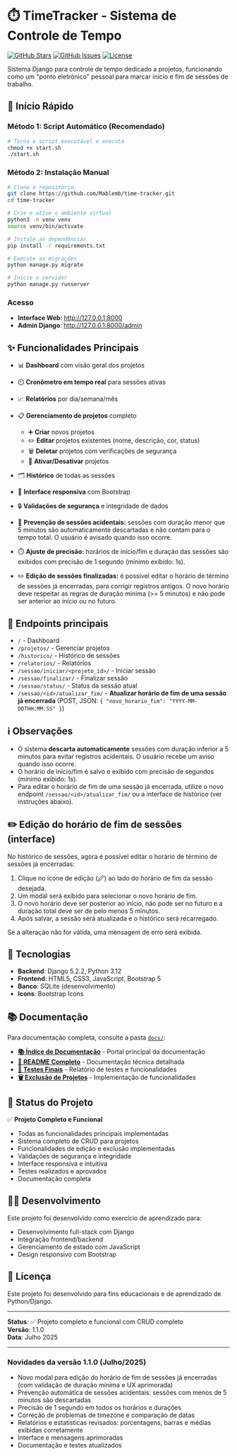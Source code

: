 # ⏱️ TimeTracker - Sistema de Controle de Tempo

[![GitHub Stars](https://img.shields.io/github/stars/Mablemb/time-tracker?style=social)](https://github.com/Mablemb/time-tracker)
[![GitHub Issues](https://img.shields.io/github/issues/Mablemb/time-tracker)](https://github.com/Mablemb/time-tracker/issues)
[![License](https://img.shields.io/github/license/Mablemb/time-tracker)](https://github.com/Mablemb/time-tracker/blob/main/LICENSE)

Sistema Django para controle de tempo dedicado a projetos, funcionando como um "ponto eletrônico" pessoal para marcar início e fim de sessões de trabalho.

## 🚀 Início Rápido

### Método 1: Script Automático (Recomendado)
```bash
# Torna o script executável e executa
chmod +x start.sh
./start.sh
```

### Método 2: Instalação Manual
```bash
# Clone o repositório
git clone https://github.com/Mablemb/time-tracker.git
cd time-tracker

# Crie e ative o ambiente virtual
python3 -m venv venv
source venv/bin/activate

# Instale as dependências
pip install -r requirements.txt

# Execute as migrações
python manage.py migrate

# Inicie o servidor
python manage.py runserver
```

### Acesso
- **Interface Web**: http://127.0.0.1:8000
- **Admin Django**: http://127.0.0.1:8000/admin

## ✨ Funcionalidades Principais

- 📊 **Dashboard** com visão geral dos projetos
- ⏲️ **Cronômetro em tempo real** para sessões ativas
- 📈 **Relatórios** por dia/semana/mês
- 📋 **Gerenciamento de projetos** completo
  - ➕ **Criar** novos projetos
  - ✏️ **Editar** projetos existentes (nome, descrição, cor, status)
  - 🗑️ **Deletar** projetos com verificações de segurança
  - 🔄 **Ativar/Desativar** projetos
- 🗂️ **Histórico** de todas as sessões
- 🎨 **Interface responsiva** com Bootstrap
- 🔒 **Validações de segurança** e integridade de dados

- 🚫 **Prevenção de sessões acidentais:** sessões com duração menor que 5 minutos são automaticamente descartadas e não contam para o tempo total. O usuário é avisado quando isso ocorre.
- ⏱️ **Ajuste de precisão:** horários de início/fim e duração das sessões são exibidos com precisão de 1 segundo (mínimo exibido: 1s).
- ✏️ **Edição de sessões finalizadas:** é possível editar o horário de término de sessões já encerradas, para corrigir registros antigos. O novo horário deve respeitar as regras de duração mínima (>= 5 minutos) e não pode ser anterior ao início ou no futuro.
## 🔗 Endpoints principais

- `/` - Dashboard
- `/projetos/` - Gerenciar projetos
- `/historico/` - Histórico de sessões
- `/relatorios/` - Relatórios
- `/sessao/iniciar/<projeto_id>/` - Iniciar sessão
- `/sessao/finalizar/` - Finalizar sessão
- `/sessao/status/` - Status da sessão atual
- `/sessao/<id>/atualizar_fim/` - **Atualizar horário de fim de uma sessão já encerrada** (POST, JSON: `{ "novo_horario_fim": "YYYY-MM-DDTHH:MM:SS" }`)
## ℹ️ Observações

- O sistema **descarta automaticamente** sessões com duração inferior a 5 minutos para evitar registros acidentais. O usuário recebe um aviso quando isso ocorre.
- O horário de início/fim é salvo e exibido com precisão de segundos (mínimo exibido: 1s).
- Para editar o horário de fim de uma sessão já encerrada, utilize o novo endpoint `/sessao/<id>/atualizar_fim/` ou a interface de histórico (ver instruções abaixo).
## ✏️ Edição do horário de fim de sessões (interface)

No histórico de sessões, agora é possível editar o horário de término de sessões já encerradas:

1. Clique no ícone de edição (🖉) ao lado do horário de fim da sessão desejada.
2. Um modal será exibido para selecionar o novo horário de fim.
3. O novo horário deve ser posterior ao início, não pode ser no futuro e a duração total deve ser de pelo menos 5 minutos.
4. Após salvar, a sessão será atualizada e o histórico será recarregado.

Se a alteração não for válida, uma mensagem de erro será exibida.

## 🔧 Tecnologias

- **Backend**: Django 5.2.2, Python 3.12
- **Frontend**: HTML5, CSS3, JavaScript, Bootstrap 5
- **Banco**: SQLite (desenvolvimento)
- **Icons**: Bootstrap Icons

## 📚 Documentação

Para documentação completa, consulte a pasta [`docs/`](docs/):

- **[📚 Índice de Documentação](docs/INDEX.md)** - Portal principal da documentação
- **[📖 README Completo](docs/README.md)** - Documentação técnica detalhada
- **[🧪 Testes Finais](docs/TESTE_FINAL.md)** - Relatório de testes e funcionalidades
- **[🗑️ Exclusão de Projetos](docs/EXCLUSAO_PROJETOS.md)** - Implementação de funcionalidades

## 🎯 Status do Projeto

✅ **Projeto Completo e Funcional**
- Todas as funcionalidades principais implementadas
- Sistema completo de CRUD para projetos
- Funcionalidades de edição e exclusão implementadas
- Validações de segurança e integridade
- Interface responsiva e intuitiva
- Testes realizados e aprovados
- Documentação completa

## 👨‍💻 Desenvolvimento

Este projeto foi desenvolvido como exercício de aprendizado para:
- Desenvolvimento full-stack com Django
- Integração frontend/backend
- Gerenciamento de estado com JavaScript
- Design responsivo com Bootstrap

## 📄 Licença

Este projeto foi desenvolvido para fins educacionais e de aprendizado de Python/Django.

---

**Status**: ✅ Projeto completo e funcional com CRUD completo  
**Versão**: 1.1.0  
**Data**: Julho 2025

---

### Novidades da versão 1.1.0 (Julho/2025)

- Novo modal para edição do horário de fim de sessões já encerradas (com validação de duração mínima e UX aprimorada)
- Prevenção automática de sessões acidentais: sessões com menos de 5 minutos são descartadas
- Precisão de 1 segundo em todos os horários e durações
- Correção de problemas de timezone e comparação de datas
- Relatórios e estatísticas revisados: porcentagens, barras e médias exibidas corretamente
- Interface e mensagens aprimoradas
- Documentação e testes atualizados
